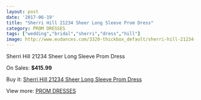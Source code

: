 ```yaml
---
layout: post
date: '2017-06-19'
title: "Sherri Hill 21234 Sheer Long Sleeve Prom Dress"
category: PROM DRESSES
tags: ["wedding","bridal","sherri","dress","hill"]
image: http://www.eudances.com/3320-thickbox_default/sherri-hill-21234-sheer-long-sleeve-prom-dress.jpg
---
```

Sherri Hill 21234 Sheer Long Sleeve Prom Dress

On Sales: **$415.99**
<a href="https://www.eudances.com/en/prom-dresses/1132-sherri-hill-21234-sheer-long-sleeve-prom-dress.html"><amp-img layout="responsive" width="600" height="600" src="//www.eudances.com/3320-thickbox_default/sherri-hill-21234-sheer-long-sleeve-prom-dress.jpg" alt="Sherri Hill 21234 Sheer Long Sleeve Prom Dress 0" /></a>
<a href="https://www.eudances.com/en/prom-dresses/1132-sherri-hill-21234-sheer-long-sleeve-prom-dress.html"><amp-img layout="responsive" width="600" height="600" src="//www.eudances.com/3322-thickbox_default/sherri-hill-21234-sheer-long-sleeve-prom-dress.jpg" alt="Sherri Hill 21234 Sheer Long Sleeve Prom Dress 1" /></a>
<a href="https://www.eudances.com/en/prom-dresses/1132-sherri-hill-21234-sheer-long-sleeve-prom-dress.html"><amp-img layout="responsive" width="600" height="600" src="//www.eudances.com/3321-thickbox_default/sherri-hill-21234-sheer-long-sleeve-prom-dress.jpg" alt="Sherri Hill 21234 Sheer Long Sleeve Prom Dress 2" /></a>

Buy it: [Sherri Hill 21234 Sheer Long Sleeve Prom Dress](https://www.eudances.com/en/prom-dresses/1132-sherri-hill-21234-sheer-long-sleeve-prom-dress.html "Sherri Hill 21234 Sheer Long Sleeve Prom Dress")

View more: [PROM DRESSES](https://www.eudances.com/en/13-prom-dresses "PROM DRESSES")